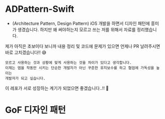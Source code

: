 # ADPattern-Swift
- (Architecture Pattern, Design Pattern)
iOS 개발을 하면서 디자인 패턴에 흥미가 생겼습니다. 하지만 왜 써야하는지 모르고 쓰는 저를 위해서 자료를 정리했습니다.

제가 아직은 초보이다 보니까 내용 정리 및 코드에 문제가 있으면 언제나 PR 날려주시면 바로 고치겠습니다!! 😅

```
모르고 사용하는 것과 상황에 맞게 사용하는 것을 차이가 있다고 생각합니다.
이제는 앱을 작동만 시키는 단순한 개발자가 아닌 꾸준한 유지보수를 하고 협업에 가독성을 높이는
개발자가 되고 싶습니다.
```

이 레포가 서로 성장하는 계기가 되었으면 좋겠습니다..!! 👊



# GoF 디자인 패턴
